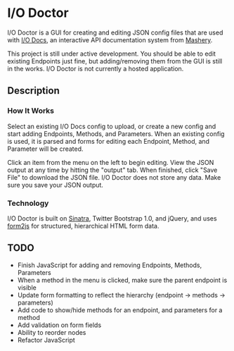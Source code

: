 I/O Doctor
==========

I/O Doctor is a GUI for creating and editing JSON config files that are used with [I/O Docs](https://github.com/mashery/iodocs), an interactive API documentation system from [Mashery](http://www.mashery.com).

This project is still under active development. You should be able to edit existing Endpoints just fine, but adding/removing them from the GUI is still in the works. I/O Doctor is not currently a hosted application.

Description
-----------
### How It Works

Select an existing I/O Docs config to upload, or create a new config and start adding Endpoints, Methods, and Parameters. When an existing config is used, it is parsed and forms for editing each Endpoint, Method, and Parameter will be created. 

Click an item from the menu on the left to begin editing. View the JSON output at any time by hitting the "output" tab. When finished, click "Save File" to download the JSON file. I/O Doctor does not store any data. Make sure you save your JSON output.

### Technology

I/O Doctor is built on [Sinatra](http://www.sinatrarb.com), Twitter Bootstrap 1.0, and jQuery, and uses [form2js](https://github.com/maxatwork/form2js) for structured, hierarchical HTML form data. 

TODO
----
* Finish JavaScript for adding and removing Endpoints, Methods, Parameters
* When a method in the menu is clicked, make sure the parent endpoint is visible
* Update form formatting to reflect the hierarchy (endpoint -> methods -> parameters)
* Add code to show/hide methods for an endpoint, and parameters for a method
* Add validation on form fields
* Ability to reorder nodes
* Refactor JavaScript